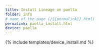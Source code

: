 ```yaml
---
title: Install Lineage on paella
folder: info
# name of the page (/{{permalink}}.html)
permalink: paella_install.html
device: paella
---
```

{% include templates/device_install.md %}

